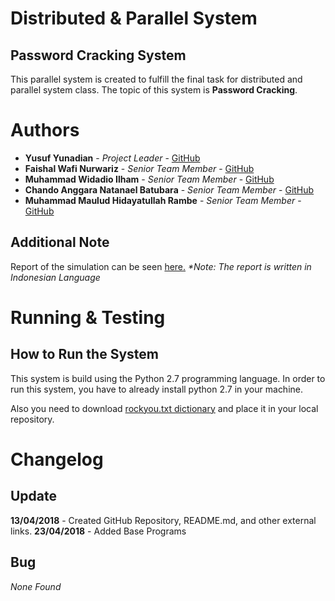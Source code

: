 # Distributed & Parallel System
## Password Cracking System

This parallel system is created to fulfill the final task for distributed and parallel system class. The topic of this system is __Password Cracking__.

# Authors
* __Yusuf Yunadian__ - _Project Leader_ - [GitHub](https://github.com/chandonatanael)
* __Faishal Wafi Nurwariz__ - _Senior Team Member_ - [GitHub](https://github.com/faishalwafi)
* __Muhammad Widadio Ilham__ - _Senior Team Member_ - [GitHub](https://github.com/dioilham)
* __Chando Anggara Natanael Batubara__ - _Senior Team Member_ - [GitHub](https://github.com/chandonatanael)
* __Muhammad Maulud Hidayatullah Rambe__ - _Senior Team Member_ - [GitHub](https://github.com/mmauludhr)

## Additional Note
Report of the simulation can be seen [here.](https://drive.google.com/open?id=1jaI6eooyWWIcKGAMSVnSrkc9LcWbBamf3Py4pmhyuiE) _*Note: The report is written in Indonesian Language_

# Running & Testing
## How to Run the System
This system is build using the Python 2.7 programming language. In order to run this system, you have to already install python 2.7 in your machine.

Also you need to download [rockyou.txt dictionary](https://drive.google.com/open?id=1PX6XJZBaVwP5fIEfGbUDN2Wlq-TAjK5b) and place it in your local repository.

# Changelog
## Update
__13/04/2018__ - Created GitHub Repository, README.md, and other external links.
__23/04/2018__ - Added Base Programs

## Bug
*None Found*
